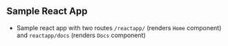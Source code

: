 ## Sample React App 

- Sample react app with two routes `/reactapp/` (renders `Home` component) and `reactapp/docs` (renders `Docs` component)
